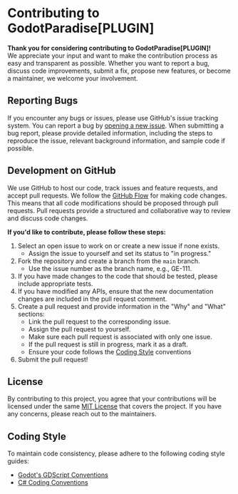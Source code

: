 # Contributing to GodotParadise[PLUGIN]

**Thank you for considering contributing to GodotParadise[PLUGIN]!**<br>
We appreciate your input and want to make the contribution process as easy and transparent as possible. Whether you want to report a bug, discuss code improvements, submit a fix, propose new features, or become a maintainer, we welcome your involvement.


## Reporting Bugs
If you encounter any bugs or issues, please use GitHub's issue tracking system. You can report a bug by [opening a new issue](https://github.com/GodotParadise/[PLUGIN]/issues/new?assignees=BananaHolograma&labels=bug%2C+task&template=bug_report.md&title=). When submitting a bug report, please provide detailed information, including the steps to reproduce the issue, relevant background information, and sample code if possible.

## Development on GitHub
We use GitHub to host our code, track issues and feature requests, and accept pull requests.
We follow the <a href='https://docs.github.com/en/get-started/quickstart/github-flow' target="_blank">GitHub Flow</a> for making code changes. This means that all code modifications should be proposed through pull requests. Pull requests provide a structured and collaborative way to review and discuss code changes.

**If you'd like to contribute, please follow these steps:**

1. Select an open issue to work on or create a new issue if none exists.
   - Assign the issue to yourself and set its status to "in progress."<br>
2. Fork the repository and create a branch from the `main` branch.
   - Use the issue number as the branch name, e.g., GE-111.
3. If you have made changes to the code that should be tested, please include appropriate tests.
4. If you have modified any APIs, ensure that the new documentation changes are included in the pull request comment.
5. Create a pull request and provide information in the "Why" and "What" sections:
   - Link the pull request to the corresponding issue.<br>
   - Assign the pull request to yourself.
   - Make sure each pull request is associated with only one issue.
   - If the pull request is still in progress, mark it as a draft.
   - Ensure your code follows the [Coding Style](#coding-style) conventions
6. Submit the pull request!

## License
By contributing to this project, you agree that your contributions will be licensed under the same <a href='https://github.com/GodotParadise/[PLUGIN]/blob/master/LICENSE.md' target="_blank">MIT License</a> that covers the project. If you have any concerns, please reach out to the maintainers.


## Coding Style
To maintain code consistency, please adhere to the following coding style guides:
- <a href='https://docs.godotengine.org/en/stable/tutorials/scripting/gdscript/gdscript_styleguide.html' target="_blank">Godot's GDScript Conventions</a>
- <a href='https://docs.microsoft.com/en-us/dotnet/csharp/fundamentals/coding-style/coding-conventions' target="_blank">C# Coding Conventions</h>
